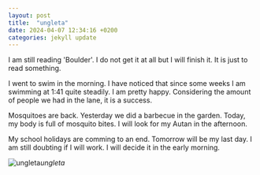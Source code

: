 ```yaml
---
layout: post
title:  "ungleta"
date: 2024-04-07 12:34:16 +0200
categories: jekyll update
---
```


I am still reading 'Boulder'. I do not get it at all but I will finish it. It is just to read something.  

I went to swim in the morning. I have noticed that since some weeks I am swimming at 1:41 quite steadily. I am pretty happy. Considering the amount of people we had in the lane, it is a success.  

Mosquitoes are back. Yesterday we did a barbecue in the garden. Today, my body is full of mosquito bites. I will look for my Autan in the afternoon.  

My school holidays are comming to an end. Tomorrow will be my last day. I am still doubting if I will work. I will decide it in the early morning.  





![ungleta](https://lh3.googleusercontent.com/pw/AP1GczOx-0NFyA6OXYX8jCV_rAvzjpoNWc0X_hXpuFC16jngR3MzROnI46opI2UKQo75FzlVR2aqheg1PS7XQfecH_OHcLuRdBoHyYy7Zdx8EjVQA2VvTJc=w0)*ungleta*&nbsp;



[jekyll-docs]: https://jekyllrb.com/docs/home
[jekyll-gh]:   https://github.com/jekyll/jekyll
[jekyll-talk]: https://talk.jekyllrb.com/
